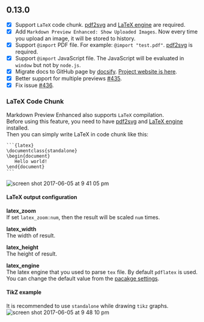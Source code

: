 ## 0.13.0
* [x] Support `LaTeX` code chunk.  [pdf2svg](extra.md) and [LaTeX engine](extra.md) are required.      
* [x] Add `Markdown Preview Enhanced: Show Uploaded Images`. Now every time you upload an image, it will be stored to history.    
* [x] Support `@import` PDF file. For example: `@import "test.pdf"`. [pdf2svg](extra.md) is required.    
* [x] Support `@import` JavaScript file. The JavaScript will be evaluated in `window` but not by `node.js`.  
* [x] Migrate docs to GitHub page by [docsify](https://docsify.js.org/#/). [Project website is here](https://shd101wyy.github.io/markdown-preview-enhanced/#/).   
* [x] Better support for multiple previews [#435](https://github.com/shd101wyy/markdown-preview-enhanced/issues/435).  
* [x] Fix issue [#436](https://github.com/shd101wyy/markdown-preview-enhanced/issues/436).   

### LaTeX Code Chunk
Markdown Preview Enhanced also supports `LaTeX` compilation.  
Before using this feature, you need to have [pdf2svg](extra.md?id=install-svg2pdf) and [LaTeX engine](extra.md?id=install-latex-distribution) installed.  
Then you can simply write LaTeX in code chunk like this:  


    ```{latex}
    \documentclass{standalone}
    \begin{document}
       Hello world!
    \end{document}
    ```

![screen shot 2017-06-05 at 9 41 05 pm](https://cloud.githubusercontent.com/assets/1908863/26811469/b234c584-4a37-11e7-977c-73f7a3e07bd7.png)


#### LaTeX output configuration  
**latex_zoom**  
If set `latex_zoom:num`, then the result will be scaled `num` times.  

**latex_width**  
The width of result.  

**latex_height**  
The height of result.  

**latex_engine**  
The latex engine that you used to parse `tex` file. By default `pdflatex` is used. You can change the default value from the [pacakge settings](usages.md?id=package-settings).    


#### TikZ example  
It is recommended to use `standalone` while drawing `tikz` graphs.  
![screen shot 2017-06-05 at 9 48 10 pm](https://cloud.githubusercontent.com/assets/1908863/26811633/b018aa76-4a38-11e7-9ec2-688f273468bb.png)
